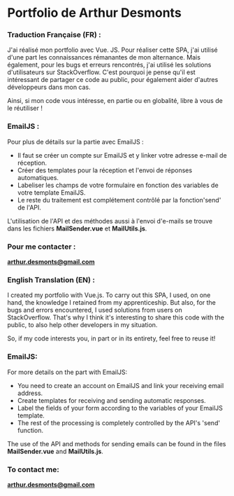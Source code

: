 # Portfolio de Arthur Desmonts

### Traduction Française (FR) :

J'ai réalisé mon portfolio avec Vue. JS.
Pour réaliser cette SPA, j'ai utilisé d'une part les connaissances rémanantes de mon alternance. Mais également, pour les bugs et erreurs rencontrés, j'ai utilisé les solutions d'utilisateurs sur StackOverflow.
C'est pourquoi je pense qu'il est intéressant de partager ce code au public, pour également aider d'autres développeurs dans mon cas.

Ainsi, si mon code vous intéresse, en partie ou en globalité, libre à vous de le réutiliser !

### EmailJS :

Pour plus de détails sur la partie avec EmailJS :  
  - Il faut se créer un compte sur EmailJS et y linker votre adresse e-mail de réception.  
  - Créer des templates pour la réception et l'envoi de réponses automatiques.  
  - Labeliser les champs de votre formulaire en fonction des variables de votre template EmailJS.  
  - Le reste du traitement est complétement contrôlé par la fonction'send' de l'API.  
  
L'utilisation de l'API et des méthodes aussi à l'envoi d'e-mails se trouve dans les fichiers **MailSender.vue** et **MailUtils.js**.

### Pour me contacter :
**arthur.desmonts@gmail.com**

### English Translation (EN) :

I created my portfolio with Vue.js.
To carry out this SPA, I used, on one hand, the knowledge I retained from my apprenticeship. But also, for the bugs and errors encountered, I used solutions from users on StackOverflow.
That's why I think it's interesting to share this code with the public, to also help other developers in my situation.

So, if my code interests you, in part or in its entirety, feel free to reuse it!

### EmailJS:

For more details on the part with EmailJS:  
  - You need to create an account on EmailJS and link your receiving email address.  
  - Create templates for receiving and sending automatic responses.  
  - Label the fields of your form according to the variables of your EmailJS template.  
  - The rest of the processing is completely controlled by the API's 'send' function.  

The use of the API and methods for sending emails can be found in the files **MailSender.vue** and **MailUtils.js**.

### To contact me:
**arthur.desmonts@gmail.com**

